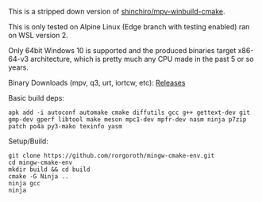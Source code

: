This is a stripped down version of [shinchiro/mpv-winbuild-cmake](https://github.com/shinchiro/mpv-winbuild-cmake).

This is only tested on Alpine Linux (Edge branch with testing enabled) ran on WSL version 2.

Only 64bit Windows 10 is supported and the produced binaries target x86-64-v3 architecture, which is pretty much any CPU made in the past 5 or so years.

Binary Downloads (mpv, q3, urt, iortcw, etc): [Releases](https://github.com/rorgoroth/mingw-cmake-env/releases)

Basic build deps:
```
apk add -i autoconf automake cmake diffutils gcc g++ gettext-dev git gmp-dev gperf libtool make meson mpc1-dev mpfr-dev nasm ninja p7zip patch po4a py3-mako texinfo yasm
```

Setup/Build:
```
git clone https://github.com/rorgoroth/mingw-cmake-env.git
cd mingw-cmake-env
mkdir build && cd build
cmake -G Ninja ..
ninja gcc
ninja
```

